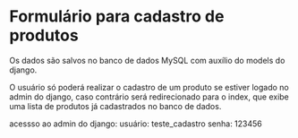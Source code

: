 # Formulário para cadastro de produtos

Os dados são salvos no banco de dados MySQL com auxílio do models do django.

O usuário só poderá realizar o cadastro de um produto se estiver logado no admin do django, 
caso contrário será redirecionado para o index, que exibe uma lista de produtos já cadastrados no banco de dados.

acessso ao admin do django:
usuário: teste_cadastro
senha: 123456

